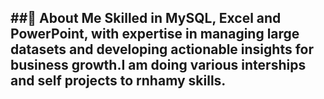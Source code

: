 ##💫 About Me
Skilled in MySQL, Excel and PowerPoint, with expertise in managing large datasets and developing actionable insights for business growth.I am doing various interships and self projects to rnhamy skills. 
- 

